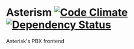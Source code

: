 Asterism [![Code Climate](https://codeclimate.com/github/kressh/asterism/badges/gpa.svg)](https://codeclimate.com/github/kressh/asterism) [![Dependency Status](https://gemnasium.com/kressh/asterism.svg)](https://gemnasium.com/kressh/asterism)
=======

Asterisk's PBX frontend
